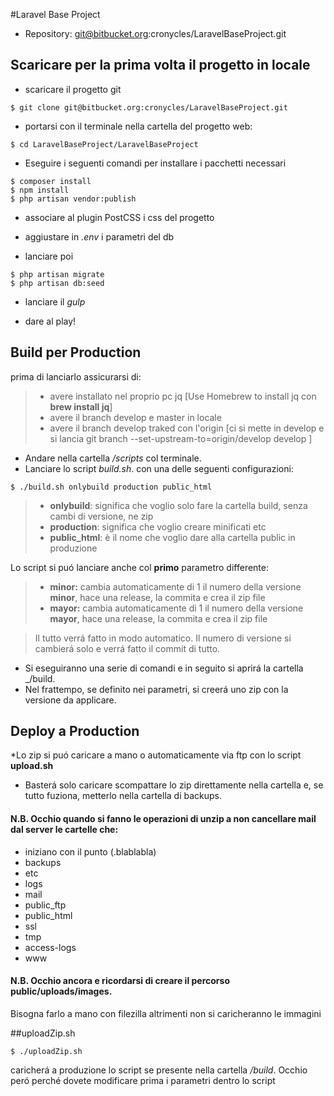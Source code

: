 #Laravel Base Project
* Repository: git@bitbucket.org:cronycles/LaravelBaseProject.git

## Scaricare per la prima volta il progetto in locale
* scaricare il progetto git
```
$ git clone git@bitbucket.org:cronycles/LaravelBaseProject.git
```
* portarsi con il terminale nella cartella del progetto web:
```
$ cd LaravelBaseProject/LaravelBaseProject
```
* Eseguire i seguenti comandi per installare i pacchetti necessari
```
$ composer install
$ npm install 
$ php artisan vendor:publish
```

* associare al plugin PostCSS i css del progetto

* aggiustare in _.env_ i parametri del db
* lanciare poi
```
$ php artisan migrate
$ php artisan db:seed
```
* lanciare il _gulp_


* dare al play!

## Build per Production
prima di lanciarlo assicurarsi di:
>* avere installato nel proprio pc jq [Use Homebrew to install jq con **brew install jq**]
>* avere il branch develop e master in locale
>* avere il branch develop traked con l'origin [ci si mette in develop e si lancia git branch --set-upstream-to=origin/develop develop ]

* Andare nella cartella _/scripts_ col terminale.
* Lanciare lo script _build.sh_. con una delle seguenti configurazioni:
```
$ ./build.sh onlybuild production public_html
```
>* **onlybuild**: significa che voglio solo fare la cartella build, senza cambi di versione, ne zip
>* **production**: significa che voglio creare minificati etc
>* **public_html**: è il nome che voglio dare alla cartella public in produzione

Lo script si puó lanciare anche col **primo** parametro differente: 
>* **minor:** cambia automaticamente di 1 il numero della versione **minor**, hace una release, la commita e crea il zip file
>* **mayor:** cambia automaticamente di 1 il numero della versione **mayor**, hace una release, la commita e crea il zip file

> Il tutto verrá fatto in modo automatico. Il numero di versione si cambierá solo e verrá fatto il commit di tutto.

* Si eseguiranno una serie di comandi e in seguito si aprirá la cartella _/build.
* Nel frattempo, se definito nei parametri, si creerá uno zip con la versione da applicare.


## Deploy a Production
*Lo zip si puó caricare a mano o automaticamente via ftp con lo script **upload.sh**

* Basterá solo caricare scompattare lo zip direttamente nella cartella e, se tutto fuziona, metterlo nella cartella di backups.

#### N.B. Occhio quando si fanno le operazioni di unzip a non cancellare mail dal server le cartelle che:
* iniziano con il punto (.blablabla)
* backups
* etc
* logs 
* mail
* public_ftp
* public_html
* ssl
* tmp
* access-logs
* www

#### N.B. Occhio ancora e ricordarsi di creare il percorso public/uploads/images. 
Bisogna farlo a mano con filezilla altrimenti non si caricheranno le immagini

##uploadZip.sh
```
$ ./uploadZip.sh
```
caricherá a produzione lo script se presente nella cartella _/build_.
Occhio peró perché dovete modificare prima i parametri dentro lo script 
